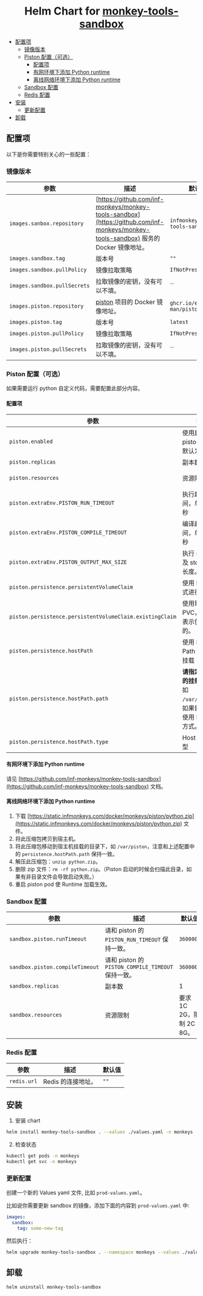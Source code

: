 <div align="center">

# Helm Chart for [monkey-tools-sandbox](https://github.com/inf-monkeys/monkey-tools-sandbox)<!-- omit in toc -->

</div>


- [配置项](#配置项)
  - [镜像版本](#镜像版本)
  - [Piston 配置（可选）](#piston-配置可选)
    - [配置项](#配置项-1)
    - [有网环境下添加 Python runtime](#有网环境下添加-python-runtime)
    - [离线网络环境下添加 Python runtime](#离线网络环境下添加-python-runtime)
  - [Sandbox 配置](#sandbox-配置)
  - [Redis 配置](#redis-配置)
- [安装](#安装)
  - [更新配置](#更新配置)
- [卸载](#卸载)

## 配置项

以下是你需要特别关心的一些配置：

### 镜像版本



| 参数                         | 描述                                                                                                                                | 默认值                            |
| ---------------------------- | ----------------------------------------------------------------------------------------------------------------------------------- | --------------------------------- |
| `images.sanbox.repository`   | [https://github.com/inf-monkeys/monkey-tools-sandbox](https://github.com/inf-monkeys/monkey-tools-sandbox) 服务的 Docker 镜像地址。 | `infmonkeys/monkey-tools-sandbox` |
| `images.sandbox.tag`         | 版本号                                                                                                                              | `""`                              |
| `images.sandbox.pullPolicy`  | 镜像拉取策略                                                                                                                        | `IfNotPresent`                    |
| `images.sandbox.pullSecrets` | 拉取镜像的密钥，没有可以不填。                                                                                                      | ``                                |
| `images.piston.repository`   | [piston](https://github.com/engineer-man/piston) 项目的 Docker 镜像地址。                                                           | `ghcr.io/engineer-man/piston`     |
| `images.piston.tag`          | 版本号                                                                                                                              | `latest`                          |
| `images.piston.pullPolicy`   | 镜像拉取策略                                                                                                                        | `IfNotPresent`                    |
| `images.piston.pullSecrets`  | 拉取镜像的密钥，没有可以不填。                                                                                                      | ``                                |

### Piston 配置（可选）

如果需要运行 python 自定义代码，需要配置此部分内容。

#### 配置项


| 参数                                                     | 描述                                                                          | 默认值                   |
| -------------------------------------------------------- | ----------------------------------------------------------------------------- | ------------------------ |
| `piston.enabled`                                         | 使用启用 piston 服务，默认为 false。                                          | `false`                  |
| `piston.replicas`                                        | 副本数                                                                        | `1`                      |
| `piston.resources`                                       | 资源限制                                                                      | 要求 1C 2G，限制 2C 8G。 |
| `piston.extraEnv.PISTON_RUN_TIMEOUT`                     | 执行超时时间，单位为毫秒                                                      | `3600000`                |
| `piston.extraEnv.PISTON_COMPILE_TIMEOUT`                 | 编译超时时间，单位为毫秒                                                      | `3600000`                |
| `piston.extraEnv.PISTON_OUTPUT_MAX_SIZE`                 | 执行 stdout 以及 stderr 最大长度。                                            | `1024`                   |
| `piston.persistence.persistentVolumeClaim`               | 使用 PVC 的方式进行挂载                                                       |                          |
| `piston.persistence.persistentVolumeClaim.existingClaim` | 使用现成的 PVC，留空则表示创建新的。                                          | `""`                     |
| `piston.persistence.hostPath`                            | 使用 Host Path 方式进行挂载                                                   |                          |
| `piston.persistence.hostPath.path`                       | **请指定宿主机的挂载目录**，如 `/var/piston`。如果留空则会使用 PVC 挂载方式。 | `"/piston"`              |
| `piston.persistence.hostPath.type`                       | Host Path 类型                                                                | `DirectoryOrCreate`      |


#### 有网环境下添加 Python runtime

请见 [https://github.com/inf-monkeys/monkey-tools-sandbox](https://github.com/inf-monkeys/monkey-tools-sandbox) 文档。

#### 离线网络环境下添加 Python runtime

1. 下载 [https://static.infmonkeys.com/docker/monkeys/piston/python.zip](https://static.infmonkeys.com/docker/monkeys/piston/python.zip) 文件。
2. 将此压缩包拷贝到宿主机。
3. 将此压缩包移动到宿主机挂载的目录下，如 `/var/piston`，注意和上述配置中的 `persistence.hostPath.path` 保持一致。
4. 解压此压缩包：`unzip python.zip`。
5. 删除 zip 文件：`rm -rf python.zip`。（Piston 启动的时候会扫描此目录，如果有非目录文件会导致启动失败。）
6. 重启 piston pod 使 Runtime 加载生效。

### Sandbox 配置

| 参数                            | 描述                                               | 默认值                   |
| ------------------------------- | -------------------------------------------------- | ------------------------ |
| `sandbox.piston.runTimeout`     | 请和 piston 的 `PISTON_RUN_TIMEOUT` 保持一致。     | `3600000`                |
| `sandbox.piston.compileTimeout` | 请和 piston 的 `PISTON_COMPILE_TIMEOUT` 保持一致。 | `3600000`                |
| `sandbox.replicas`              | 副本数                                             | 1                        |
| `sandbox.resources`             | 资源限制                                           | 要求 1C 2G，限制 2C 8G。 |


### Redis 配置

| 参数        | 描述               | 默认值 |
| ----------- | ------------------ | ------ |
| `redis.url` | Redis 的连接地址。 | `""`   |



## 安装

1. 安装 chart

```sh
helm install monkey-tools-sandbox . --values ./values.yaml -n monkeys
```

2. 检查状态

```sh
kubectl get pods -n monkeys
kubectl get svc -n monkeys
```

### 更新配置

创建一个新的 Values yaml 文件, 比如 `prod-values.yaml`。

比如说你需要更新 sandbox 的镜像，添加下面的内容到 `prod-values.yaml` 中:

```yaml
images:
  sandbox:
    tag: some-new-tag
```

然后执行：

```sh
helm upgrade monkey-tools-sandbox . --namespace monkeys --values ./values.yaml --values ./prod-values.yaml
```

## 卸载

```sh
helm uninstall monkey-tools-sandbox
```